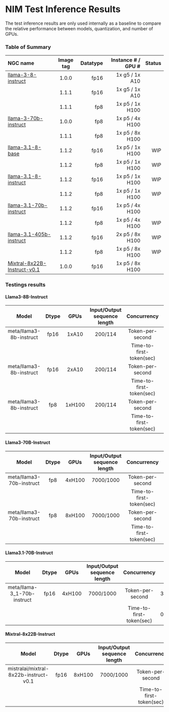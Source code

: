 # NIM Test Inference Results

The test inference results are only used internally as a baseline to compare the relative performance between models, quantization, and number of GPUs. 


### Table of Summary

| NGC name              | Image tag | Datatype | Instance # / GPU # | Status |
| :---------------- | :------: | ----: | ----: | ----: |
| [llama-3-8-instruct](https://catalog.ngc.nvidia.com/orgs/nim/teams/meta/containers/llama3-8b-instruct)                       | 1.0.0 | fp16 | 1x g5 / 1x A10  |     |
|                                                                                                                              | 1.1.1 | fp16 | 1x g5 / 1x A10  |     |
|                                                                                                                              | 1.1.1 | fp8  | 1x p5 / 1x H100 |     |
| [llama-3-70b-instruct](https://catalog.ngc.nvidia.com/orgs/nim/teams/meta/containers/llama3-70b-instruct)                    | 1.0.0 | fp8  | 1x p5 / 4x H100 |     |
|                                                                                                                              | 1.1.1 | fp8  | 1x p5 / 8x H100 |     |
| [llama-3.1-8-base](https://catalog.ngc.nvidia.com/orgs/nim/teams/meta/containers/llama-3.1-8b-base)                          | 1.1.2 | fp16 | 1x p5 / 1x H100 | WIP |
|                                                                                                                              | 1.1.2 | fp8  | 1x p5 / 1x H100 | WIP |
| [llama-3.1-8-instruct](https://catalog.ngc.nvidia.com/orgs/nim/teams/meta/containers/llama-3.1-8b-instruct)                  | 1.1.2 | fp16 | 1x p5 / 1x H100 | WIP |
|                                                                                                                              | 1.1.2 | fp8  | 1x p5 / 1x H100 | WIP |
| [llama-3.1-70b-instruct](https://catalog.ngc.nvidia.com/orgs/nim/teams/meta/containers/llama-3.1-70b-instruct)               | 1.1.2 | fp16 | 1x p5 / 4x H100 |     |
|                                                                                                                              | 1.1.2 | fp8  | 1x p5 / 4x H100 | WIP |
| [llama-3.1-405b-instruct](https://catalog.ngc.nvidia.com/orgs/nim/teams/meta/containers/llama-3.1-405b-instruct)             | 1.1.2 | fp16 | 2x p5 / 8x H100 | WIP |
|                                                                                                                              | 1.1.2 | fp8  | 1x p5 / 8x H100 | WIP |
| [Mixtral-8x22B-Instruct-v0.1](https://catalog.ngc.nvidia.com/orgs/nim/teams/mistralai/containers/mixtral-8x22b-instruct-v01) | 1.0.0 | fp16 | 1x p5 / 8x H100 |     |




### Testings results

#### Llama3-8B-Instruct

| Model                   | Dtype | GPUs   | Input/Output sequence length | Concurrency              | 1      | 2      | 4      | 8       | 16      | 32     | 64      | 128      | 512      | 1024     | 2048    |
| :------:                | :---: | :----: | :-------:                    | :------:                 | :---:  | :---:  | :----: | :----:  | :----:  | :----: | :----:  | :----:   | :----:   | :----:   | :----:  |
| meta/llama3-8b-instruct | fp16  | 1xA10  | 200/114                      | Token-per-second         | 33.59  | 67.88  | 132.63 | 249.43  | 444.14  | 748.54 | 751.67  | 751.21   | 750.92   | 746.93   | 751.75  |
|                         |       |        |                              | Time-to-first-token(sec) | 0.1    | 0.11   | 0.18   | 0.35    | 0.61    | 1.37   | 6.86    | 17.41    | 65.18    | 86.89    | 84.07   |
| meta/llama3-8b-instruct | fp16  | 2xA10  | 200/114                      | Token-per-second         | 61.3   | 114.71 | 214.81 | 366.1   | 603.76  | 922.2  | 924.95  | 927.09   | 926.53   | 925.3    | 924.51  |
|                         |       |        |                              | Time-to-first-token(sec) | 0.06   | 0.1    | 0.18   | 0.36    | 0.73    | 1.45   | 5.93    | 14.59    | 56.39    | 84.46    | 83.91   |
| meta/llama3-8b-instruct | fp8   | 1xH100 | 200/114                      | Token-per-second         | 221.89 | 434.89 | 852.19 | 1634.56 | 2770.71 | 4948.9 | 7815.08 | 10215.99 | 10811.09 | 11956.25 | 11395.5 |
|                         |       |        |                              | Time-to-first-token(sec) | 0.01   | 0.01   | 0.02   | 0.03    | 0.04    | 0.06   | 0.1     | 0.22     | 0.64     | 3.46     | 3.45    |


#### Llama3-70B-Instruct

| Model                    | Dtype | GPUs   | Input/Output sequence length | Concurrency              | 1     | 2      | 4      | 8      | 16     | 32      | 64      | 128     | 512     | 1024    | 2048    |
| :------:                 | :---: | :----: | :-------:                    | :------:                 | :---: | :---:  | :----: | :----: | :----: | :----:  | :----:  | :----:  | :----:  | :----:  | :----:  |
| meta/llama3-70b-instruct | fp8   | 4xH100 | 7000/1000                    | Token-per-second         | 61.81 | 120.41 | 234.06 | 433.33 | 628.37 | 1171.38 | 1621.52 | 1819.35 | 1481.26 | 1466.95 | 1461.61 |
|                          |       |        |                              | Time-to-first-token(sec) | 0.34  | 0.5    | 1.06   | 1.83   | 2.72   | 3.2     | 4.22    | 7.67    | 67.18   | 114.91  | 115.95  |
| meta/llama3-70b-instruct | fp8   | 8xH100 | 7000/1000                    | Token-per-second         | 68.82 | 134.09 | 259.51 | 486.32 | 879.34 | 1092.46 | 1894.18 | 2371.35 | 2686.63 | 2679.6  | 2681.86 |
|                          |       |        |                              | Time-to-first-token(sec) | 0.26  | 0.37   | 0.77   | 1.31   | 1.87   | 2.26    | 2.83    | 4.87    | 74.38   | 159.91  | 159.45  |


#### Llama3.1-70B-Instruct

| Model                       | Dtype | GPUs   | Input/Output sequence length | Concurrency              | 1     | 2     | 4      | 8      | 16     | 32     | 64     | 128    | 512    | 1024   | 2048   |
| :------:                    | :---: | :----: | :-------:                    | :------:                 | :---: | :---: | :----: | :----: | :----: | :----: | :----: | :----: | :----: | :----: | :----: |
| meta/llama-3_1-70b-instruct | fp16  | 4xH100 | 7000/1000                    | Token-per-second         | 32.0  | 61.01 | 107.95 | 173.25 | 232.85 | 314.08 | 330.88 | 327.15 | 328.77 | 332.73 | 329.02 |
|                             |       |        |                              | Time-to-first-token(sec) | 0.54  | 0.57  | 0.58   | 0.63   | 0.73   | 0.97   | 16.82  | 60.95  | 256.17 | 343.76 | 342.66 |


#### Mixtral-8x22B-Instruct

| Model                                 | Dtype | GPUs   | Input/Output sequence length | Concurrency              | 1     | 2      | 4      | 8      | 16     | 32     | 64     | 128     | 512     | 1024    | 2048    |
| :------:                              | :---: | :----: | :-------:                    | :------:                 | :---: | :---:  | :----: | :----: | :----: | :----: | :----: | :----:  | :----:  | :----:  | :----:  |
| mistralai/mixtral-8x22b-instruct-v0.1 | fp16  | 8xH100 | 7000/1000                    | Token-per-second         | 59.73 | 106.63 | 179.55 | 316.53 | 562.77 | 851.0  | 1113.7 | 1174.63 | 1173.39 | 1174.59 | 1192.65 |
|                                       |       |        |                              | Time-to-first-token(sec) | 0.26  | 0.38   | 0.79   | 1.69   | 2.7    | 3.63   | 4.69   | 26.49   | 135.58  | 135.44  | 138.61  |


